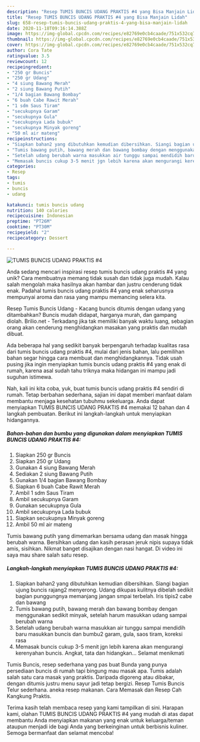 ```yaml
---
description: "Resep TUMIS BUNCIS UDANG PRAKTIS #4 yang Bisa Manjain Lidah"
title: "Resep TUMIS BUNCIS UDANG PRAKTIS #4 yang Bisa Manjain Lidah"
slug: 658-resep-tumis-buncis-udang-praktis-4-yang-bisa-manjain-lidah
date: 2020-11-18T09:16:14.388Z
image: https://img-global.cpcdn.com/recipes/e82769e0cb4caade/751x532cq70/tumis-buncis-udang-praktis-4-foto-resep-utama.jpg
thumbnail: https://img-global.cpcdn.com/recipes/e82769e0cb4caade/751x532cq70/tumis-buncis-udang-praktis-4-foto-resep-utama.jpg
cover: https://img-global.cpcdn.com/recipes/e82769e0cb4caade/751x532cq70/tumis-buncis-udang-praktis-4-foto-resep-utama.jpg
author: Cora Tate
ratingvalue: 3.5
reviewcount: 12
recipeingredient:
- "250 gr Buncis"
- "250 gr Udang"
- "4 siung Bawang Merah"
- "2 siung Bawang Putih"
- "1/4 bagian Bawang Bombay"
- "6 buah Cabe Rawit Merah"
- "1 sdm Saus Tiram"
- "secukupnya Garam"
- "secukupnya Gula"
- "secukupnya Lada bubuk"
- "secukupnya Minyak goreng"
- "50 ml air mateng"
recipeinstructions:
- "Siapkan bahan2 yang dibutuhkan kemudian dibersihkan. Siangi bagian ujung buncis rajang2 menyerong. Udang dikupas kulitnya dibelah sedikit bagian punggungnya memanjang jangan smpai terbelah. Iris tipis2 cabe dan bawang"
- "Tumis bawang putih, bawang merah dan bawang bombay dengan menggunakan sedikit minyak, setelah harum masukkan udang sampai berubah warna"
- "Setelah udang berubah warna masukkan air tunggu sampai mendidih baru masukkan buncis dan bumbu2 garam, gula, saos tiram, koreksi rasa"
- "Memasak buncis cukup 3-5 menit jgn lebih karena akan mengurangi kerenyahan buncis. Angkat, tata dan hidangkan... Selamat menikmati"
categories:
- Resep
tags:
- tumis
- buncis
- udang

katakunci: tumis buncis udang 
nutrition: 140 calories
recipecuisine: Indonesian
preptime: "PT26M"
cooktime: "PT30M"
recipeyield: "2"
recipecategory: Dessert

---
```



![TUMIS BUNCIS UDANG PRAKTIS #4](https://img-global.cpcdn.com/recipes/e82769e0cb4caade/751x532cq70/tumis-buncis-udang-praktis-4-foto-resep-utama.jpg)

Anda sedang mencari inspirasi resep tumis buncis udang praktis #4 yang unik? Cara membuatnya memang tidak susah dan tidak juga mudah. Kalau salah mengolah maka hasilnya akan hambar dan justru cenderung tidak enak. Padahal tumis buncis udang praktis #4 yang enak seharusnya mempunyai aroma dan rasa yang mampu memancing selera kita.

Resep Tumis Buncis Udang - Kacang buncis ditumis dengan udang yang ditambahkan? Buncis mudah didapat, harganya murah, dan gampang diolah. Brilio.net - Terkadang jika tak memiliki banyak waktu luang, sebagian orang akan cenderung menghidangkan masakan yang praktis dan mudah dibuat.

Ada beberapa hal yang sedikit banyak berpengaruh terhadap kualitas rasa dari tumis buncis udang praktis #4, mulai dari jenis bahan, lalu pemilihan bahan segar hingga cara membuat dan menghidangkannya. Tidak usah pusing jika ingin menyiapkan tumis buncis udang praktis #4 yang enak di rumah, karena asal sudah tahu triknya maka hidangan ini mampu jadi suguhan istimewa.


Nah, kali ini kita coba, yuk, buat tumis buncis udang praktis #4 sendiri di rumah. Tetap berbahan sederhana, sajian ini dapat memberi manfaat dalam membantu menjaga kesehatan tubuhmu sekeluarga. Anda dapat menyiapkan TUMIS BUNCIS UDANG PRAKTIS #4 memakai 12 bahan dan 4 langkah pembuatan. Berikut ini langkah-langkah untuk menyiapkan hidangannya.

<!--inarticleads1-->

##### Bahan-bahan dan bumbu yang digunakan dalam menyiapkan TUMIS BUNCIS UDANG PRAKTIS #4:

1. Siapkan 250 gr Buncis
1. Siapkan 250 gr Udang
1. Gunakan 4 siung Bawang Merah
1. Sediakan 2 siung Bawang Putih
1. Gunakan 1/4 bagian Bawang Bombay
1. Siapkan 6 buah Cabe Rawit Merah
1. Ambil 1 sdm Saus Tiram
1. Ambil secukupnya Garam
1. Gunakan secukupnya Gula
1. Ambil secukupnya Lada bubuk
1. Siapkan secukupnya Minyak goreng
1. Ambil 50 ml air mateng


Tumis bawang putih yang dimemarkan bersama udang dan masak hingga berubah warna. Bersihkan udang dan kasih perasan jeruk nipis supaya tidak amis, sisihkan. Nikmat banget disajikan dengan nasi hangat. Di video ini saya mau share salah satu resep. 

<!--inarticleads2-->

##### Langkah-langkah menyiapkan TUMIS BUNCIS UDANG PRAKTIS #4:

1. Siapkan bahan2 yang dibutuhkan kemudian dibersihkan. Siangi bagian ujung buncis rajang2 menyerong. Udang dikupas kulitnya dibelah sedikit bagian punggungnya memanjang jangan smpai terbelah. Iris tipis2 cabe dan bawang
1. Tumis bawang putih, bawang merah dan bawang bombay dengan menggunakan sedikit minyak, setelah harum masukkan udang sampai berubah warna
1. Setelah udang berubah warna masukkan air tunggu sampai mendidih baru masukkan buncis dan bumbu2 garam, gula, saos tiram, koreksi rasa
1. Memasak buncis cukup 3-5 menit jgn lebih karena akan mengurangi kerenyahan buncis. Angkat, tata dan hidangkan... Selamat menikmati


Tumis Buncis, resep sederhana yang pas buat Bunda yang punya persediaan buncis di rumah tapi bingung mau masak apa. Tumis adalah salah satu cara masak yang praktis. Daripada digoreng atau dibakar, dengan ditumis justru menu sayur jadi tetap bergizi. Resep Tumis Buncis Telur sederhana. aneka resep makanan. Cara Memasak dan Resep Cah Kangkung Praktis. 

Terima kasih telah membaca resep yang kami tampilkan di sini. Harapan kami, olahan TUMIS BUNCIS UDANG PRAKTIS #4 yang mudah di atas dapat membantu Anda menyiapkan makanan yang enak untuk keluarga/teman ataupun menjadi ide bagi Anda yang berkeinginan untuk berbisnis kuliner. Semoga bermanfaat dan selamat mencoba!
